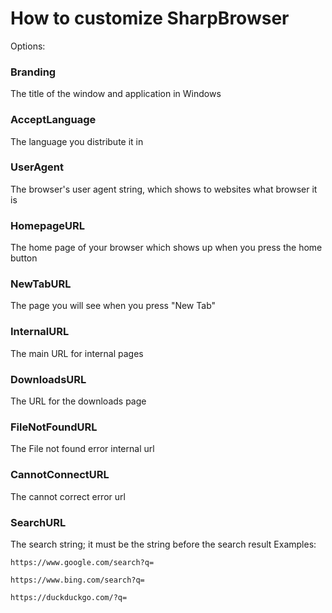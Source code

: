 # How to customize SharpBrowser

Options:
### Branding
The title of the window and application in Windows
### AcceptLanguage
The language you distribute it in
### UserAgent
The browser's user agent string, which shows to websites what browser it is
### HomepageURL
The home page of your browser which shows up when you press the home button
### NewTabURL
The page you will see when you press "New Tab"
### InternalURL
The main URL for internal pages
### DownloadsURL
The URL for the downloads page
### FileNotFoundURL
The File not found error internal url
### CannotConnectURL
The cannot correct error url
### SearchURL
The search string; it must be the string before the search result
Examples:
```
https://www.google.com/search?q=

https://www.bing.com/search?q=

https://duckduckgo.com/?q=
```